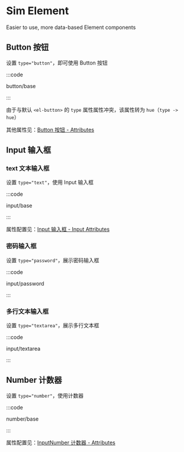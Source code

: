 # Sim Element

Easier to use, more data-based Element components

## Button 按钮

设置 `type="button"`，即可使用 Button 按钮

<s-demo :component="ButtonBase" />

:::code

button/base

:::

由于与默认 `<el-button>` 的 `type` 属性属性冲突，该属性转为 `hue`（`type -> hue`）

其他属性见：[Button 按钮 - Attributes](https://element.eleme.cn/#/zh-CN/component/button#attributes)

## Input 输入框

### text 文本输入框

设置 `type="text"`，使用 Input 输入框

<s-demo :component="InputBase" />

:::code

input/base

:::

属性配置见：[Input 输入框 - Input Attributes](https://element.eleme.cn/#/zh-CN/component/input#input-attributes)

### 密码输入框

设置 `type="password"`，展示密码输入框

<s-demo :component="InputPassword" />

:::code

input/password

:::

### 多行文本输入框

设置 `type="textarea"`，展示多行文本框

<s-demo :component="InputTextarea" />

:::code

input/textarea

:::


## Number 计数器

设置 `type="number"`，使用计数器

<s-demo :component="NumberBase" />

:::code

number/base

:::

属性配置见：[InputNumber 计数器 - Attributes](https://element.eleme.cn/#/zh-CN/component/input-number#attributes)


<script setup>
import ButtonBase from '../examples/button/base.vue'
import InputBase from '../examples/input/base.vue'
import InputPassword from '../examples/input/password.vue'
import InputTextarea from '../examples/input/textarea.vue'
import NumberBase from '../examples/number/base.vue'
</script>
